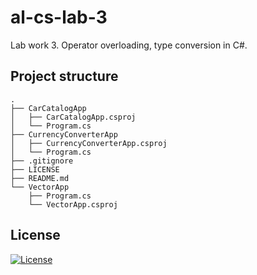 # al-cs-lab-3
Lab work 3. Operator overloading, type conversion in C#.

## Project structure
```
.
├── CarCatalogApp
│   ├── CarCatalogApp.csproj
│   └── Program.cs
├── CurrencyConverterApp
│   ├── CurrencyConverterApp.csproj
│   └── Program.cs
├── .gitignore
├── LICENSE
├── README.md
└── VectorApp
    ├── Program.cs
    └── VectorApp.csproj
```

## License
[![License](https://img.shields.io/badge/GNU_GPL-v3-red?logo=gnu)](./LICENSE)
